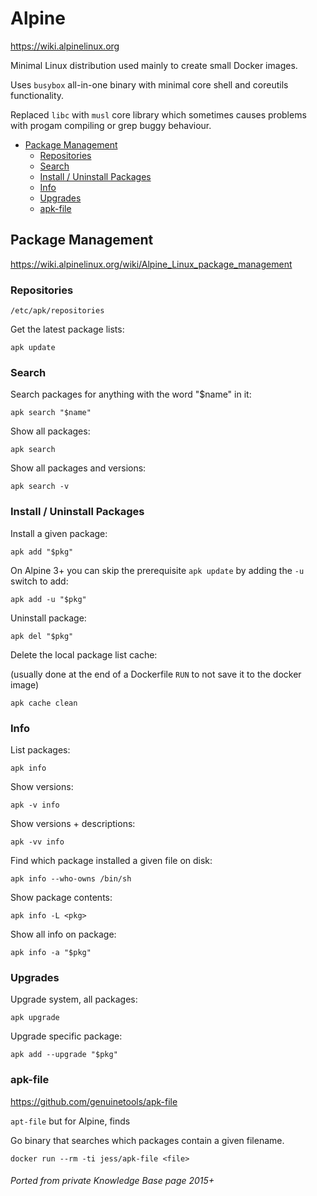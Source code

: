 # Alpine

https://wiki.alpinelinux.org

Minimal Linux distribution used mainly to create small Docker images.

Uses `busybox` all-in-one binary with minimal core shell and coreutils functionality.

Replaced `libc` with `musl` core library which sometimes causes problems with progam compiling or grep buggy behaviour.

<!-- INDEX_START -->
- [Package Management](#package-management)
  - [Repositories](#repositories)
  - [Search](#search)
  - [Install / Uninstall Packages](#install--uninstall-packages)
  - [Info](#info)
  - [Upgrades](#upgrades)
  - [apk-file](#apk-file)
<!-- INDEX_END -->

## Package Management

https://wiki.alpinelinux.org/wiki/Alpine_Linux_package_management

### Repositories

```
/etc/apk/repositories
```

Get the latest package lists:

```shell
apk update
```

### Search

Search packages for anything with the word "$name" in it:

```shell
apk search "$name"
```

Show all packages:

```shell
apk search
```

Show all packages and versions:

```shell
apk search -v
```

### Install / Uninstall Packages

Install a given package:

```shell
apk add "$pkg"
```

On Alpine 3+ you can skip the prerequisite `apk update` by adding the `-u` switch to add:

```shell
apk add -u "$pkg"
```

Uninstall package:

```shell
apk del "$pkg"
```

Delete the local package list cache:

(usually done at the end of a Dockerfile `RUN` to not save it to the docker image)

```shell
apk cache clean
```

### Info

List packages:

```shell
apk info
```

Show versions:

```shell
apk -v info
```

Show versions + descriptions:

```shell
apk -vv info
```

Find which package installed a given file on disk:

```shell
apk info --who-owns /bin/sh
```

Show package contents:

```shell
apk info -L <pkg>
```

Show all info on package:

```shell
apk info -a "$pkg"
```

### Upgrades

Upgrade system, all packages:

```shell
apk upgrade
```

Upgrade specific package:

```shell
apk add --upgrade "$pkg"
```

### apk-file

https://github.com/genuinetools/apk-file

`apt-file` but for Alpine, finds

Go binary that searches which packages contain a given filename.

```shell
docker run --rm -ti jess/apk-file <file>
```

###### Ported from private Knowledge Base page 2015+
